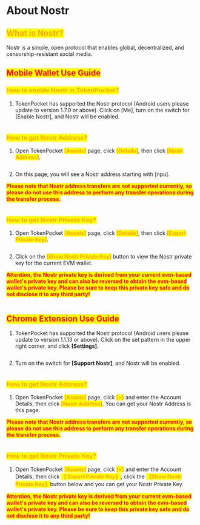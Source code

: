 # About Nostr

## <mark style="color:orange;">What is Nostr?</mark>

Nostr is a simple, open protocol that enables global, decentralized, and censorship-resistant social media.



## <mark style="color:red;">Mobile Wallet Use Guide</mark>

### &#x20;<mark style="color:orange;">How to enable Nostr in TokenPocket?</mark>

1. TokenPocket has supported the Nostr protocol (Android users please update to version 1.7.0 or above). Click on \[Me], turn on the switch for \[Enable Nostr], and Nostr will be enabled.

<figure><img src="../../.gitbook/assets/n1 1.png" alt=""><figcaption></figcaption></figure>

### <mark style="color:orange;">How to get Nostr Address?</mark>

1. Open TokenPocket <mark style="color:orange;">**\[Assets]**</mark> page, click <mark style="color:orange;">**\[Details]**</mark>, then click <mark style="color:orange;">**\[Nostr Address]**</mark>.

<figure><img src="../../.gitbook/assets/n2 1.png" alt=""><figcaption></figcaption></figure>

2. On this page, you will see a Nostr address starting with \[npu].&#x20;

<mark style="color:red;">**Please note that Nostr address transfers are not supported currently, so please do not use this address to perform any transfer operations during the transfer process.**</mark>

<figure><img src="../../.gitbook/assets/n3 1.png" alt=""><figcaption></figcaption></figure>



### <mark style="color:orange;">How to get Nostr Private Key?</mark>

1. Open TokenPocket <mark style="color:orange;">**\[Assets]**</mark> page, click <mark style="color:orange;">**\[Details]**</mark>, then click <mark style="color:orange;">**\[Export Private Key]**</mark>.

<figure><img src="../../.gitbook/assets/n4 1.png" alt=""><figcaption></figcaption></figure>

2. Click on the <mark style="color:orange;">**\[Show Nostr Private Key]**</mark> button to view the Nostr private key for the current EVM wallet.

<mark style="color:red;">**Attention, the Nostr private key is derived from your current evm-based wallet's private key and can also be reversed to obtain the evm-based wallet's private key. Please be sure to keep this private key safe and do not disclose it to any third party!**</mark>

<figure><img src="../../.gitbook/assets/n5 1 (1).png" alt=""><figcaption></figcaption></figure>

## <mark style="color:red;">Chrome Extension Use Guide</mark>

1. TokenPocket has supported the Nostr protocol (Android users please update to version 1.1.13 or above). Click on the set pattern in the upper right corner, and click **\[Settings].**&#x20;

<figure><img src="../../.gitbook/assets/en 1.png" alt=""><figcaption></figcaption></figure>

2. Turn on the switch for **\[Support Nostr]**, and Nostr will be enabled.

<figure><img src="../../.gitbook/assets/en 2 (1).png" alt=""><figcaption></figcaption></figure>

### <mark style="color:orange;">How to get Nostr Address?</mark>

1. Open TokenPocket <mark style="color:orange;">**\[Assets]**</mark> page, click <mark style="color:orange;">**\[>]**</mark> and enter the Account Details, then click <mark style="color:orange;">**\[Nostr Address]**</mark>. You can get your Nostr Address is this page.

<mark style="color:red;">**Please note that Nostr address transfers are not supported currently, so please do not use this address to perform any transfer operations during the transfer process.**</mark>

<figure><img src="../../.gitbook/assets/en 3 (1).png" alt=""><figcaption></figcaption></figure>

### <mark style="color:orange;">How to get Nostr Private Key?</mark>

1. Open TokenPocket <mark style="color:orange;">**\[Assets]**</mark> page, click <mark style="color:orange;">**\[>]**</mark> and enter the Account Details, then click <mark style="color:orange;">**【 Export Private Key】**</mark>, click the <mark style="color:orange;">**【Show Nostr Private Key】**</mark>button below and you can get your Nostr Private Key.

<mark style="color:red;">**Attention, the Nostr private key is derived from your current evm-based wallet's private key and can also be reversed to obtain the evm-based wallet's private key. Please be sure to keep this private key safe and do not disclose it to any third party!**</mark>

<figure><img src="../../.gitbook/assets/en 4.png" alt=""><figcaption></figcaption></figure>
